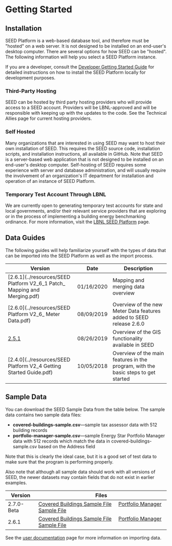 # Getting Started

## Installation

SEED Platform is a web-based database tool, and therefore must be "hosted" on a web server. It is not designed to be installed on an end-user's desktop computer. There are several options for how SEED can be "hosted".  The following information will help you select a SEED Platform instance.

If you are a developer, consult the [Developer Getting Started Guide](https://seed-platform.readthedocs.io/en/latest/getting_started.html) for detailed instructions on how to install the SEED Platform locally for development purposes.

### Third-Party Hosting

SEED can be hosted by third party hosting providers who will provide access to a SEED account. Providers will be LBNL-approved and will be responsible with keeping up with the updates to the code. See the Technical Allies page for current hosting providers.

### Self Hosted

Many organizations that are interested in using SEED may want to host their own installation of SEED. This requires the SEED source code, installation scripts, and installation instructions, all available in GitHub. Note that SEED is a server-based web application that is not designed to be installed on an end-user's desktop computer. Self-hosting of SEED requires some experience with server and database administration, and will usually require the involvement of an organization's IT department for installation and operation of an instance of SEED Platform.

### Temporary Test Account Through LBNL

We are currently open to generating temporary test accounts for state and local governments, and/or their relevant service providers that are exploring or in the process of implementing a building energy benchmarking ordinance. For more information, visit the [LBNL SEED Platform](lbnl.md) page.

## Data Guides

The following guides will help familiarize yourself with the types of data that can be imported into the SEED Platform as well as the import process.

| Version | Date | Description |
|---------|------|-------------|
| [2.6.1](../resources/SEED Platform V2_6_1 Patch_ Mapping and Merging.pdf) | 01/16/2020 | Mapping and merging data overview | 
| [2.6.0](../resources/SEED Platform V2_6_ Meter Data.pdf) | 08/09/2019 | Overview of the new Meter Data features added to SEED release 2.6.0 |
| [2.5.1](https://docs.google.com/a/lbl.gov/viewer?a=v&pid=sites&srcid=bGJsLmdvdnxzZWVkfGd4OjZmMjJkYjc4ZDJkMmE4MjQ) | 08/26/2019 | Overview of the GIS functionality available in SEED | 
| [2.4.0](../resources/SEED Platform V2_4 Getting Started Guide.pdf) | 10/05/2018 | Overview of the main features in the program, with the basic steps to get started |

## Sample Data

You can download the SEED Sample Data from the table below.  The sample data contains two sample data files:

- **covered-buildings-sample.csv**&mdash;sample tax assessor data with 512 building records
- **portfolio-manager-sample.csv**&mdash;sample Energy Star Portfolio Manager data with 512 records which match the data in covered-buildings-sample.csv based on the Address field

Note that this is clearly the ideal case, but it is a good set of test data to make sure that the program is performing properly.

Also note that although all sample data should work with all versions of SEED, the newer datasets may contain fields that do not exist in earlier examples.

| Version | Files |
|---------|-------|
| 2.7.0-Beta | [Covered Buildings Sample File](https://raw.githubusercontent.com/SEED-platform/seed/v2.7.0-Beta/seed/tests/data/covered-buildings-sample.csv) &nbsp; &nbsp; [Portfolio Manager Sample File](https://raw.githubusercontent.com/SEED-platform/seed/v2.7.0-Beta/seed/tests/data/portfolio-manager-sample.csv) | 
| 2.6.1 | [Covered Buildings Sample File](https://raw.githubusercontent.com/SEED-platform/seed/v2.6.1/seed/tests/data/covered-buildings-sample.csv) &nbsp; &nbsp; [Portfolio Manager Sample File](https://raw.githubusercontent.com/SEED-platform/seed/v2.6.1/seed/tests/data/portfolio-manager-sample.csv) | 


See the [user documentation](documentation.md) page for more information on importing data.